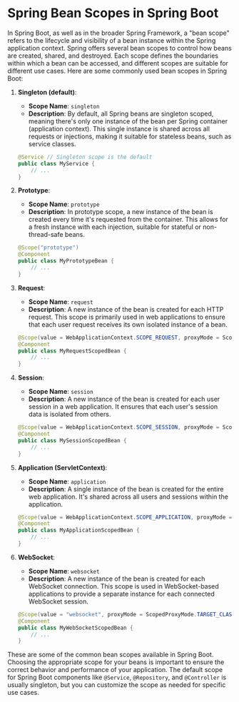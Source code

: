 # Spring Bean Scopes in Spring Boot

In Spring Boot, as well as in the broader Spring Framework, a "bean scope" refers to the lifecycle and visibility of a bean instance within the Spring application context. Spring offers several bean scopes to control how beans are created, shared, and destroyed. Each scope defines the boundaries within which a bean can be accessed, and different scopes are suitable for different use cases. Here are some commonly used bean scopes in Spring Boot:

1. **Singleton (default)**:

   - **Scope Name**: `singleton`
   - **Description**: By default, all Spring beans are singleton scoped, meaning there's only one instance of the bean per Spring container (application context). This single instance is shared across all requests or injections, making it suitable for stateless beans, such as service classes.

   ```java
   @Service // Singleton scope is the default
   public class MyService {
       // ...
   }
   ```

2. **Prototype**:

   - **Scope Name**: `prototype`
   - **Description**: In prototype scope, a new instance of the bean is created every time it's requested from the container. This allows for a fresh instance with each injection, suitable for stateful or non-thread-safe beans.

   ```java
   @Scope("prototype")
   @Component
   public class MyPrototypeBean {
       // ...
   }
   ```

3. **Request**:

   - **Scope Name**: `request`
   - **Description**: A new instance of the bean is created for each HTTP request. This scope is primarily used in web applications to ensure that each user request receives its own isolated instance of a bean.

   ```java
   @Scope(value = WebApplicationContext.SCOPE_REQUEST, proxyMode = ScopedProxyMode.TARGET_CLASS)
   @Component
   public class MyRequestScopedBean {
       // ...
   }
   ```

4. **Session**:

   - **Scope Name**: `session`
   - **Description**: A new instance of the bean is created for each user session in a web application. It ensures that each user's session data is isolated from others.

   ```java
   @Scope(value = WebApplicationContext.SCOPE_SESSION, proxyMode = ScopedProxyMode.TARGET_CLASS)
   @Component
   public class MySessionScopedBean {
       // ...
   }
   ```

5. **Application (ServletContext)**:

   - **Scope Name**: `application`
   - **Description**: A single instance of the bean is created for the entire web application. It's shared across all users and sessions within the application.

   ```java
   @Scope(value = WebApplicationContext.SCOPE_APPLICATION, proxyMode = ScopedProxyMode.TARGET_CLASS)
   @Component
   public class MyApplicationScopedBean {
       // ...
   }
   ```

6. **WebSocket**:

   - **Scope Name**: `websocket`
   - **Description**: A new instance of the bean is created for each WebSocket connection. This scope is used in WebSocket-based applications to provide a separate instance for each connected WebSocket session.

   ```java
   @Scope(value = "websocket", proxyMode = ScopedProxyMode.TARGET_CLASS)
   @Component
   public class MyWebSocketScopedBean {
       // ...
   }
   ```

These are some of the common bean scopes available in Spring Boot. Choosing the appropriate scope for your beans is important to ensure the correct behavior and performance of your application. The default scope for Spring Boot components like `@Service`, `@Repository`, and `@Controller` is usually singleton, but you can customize the scope as needed for specific use cases.
